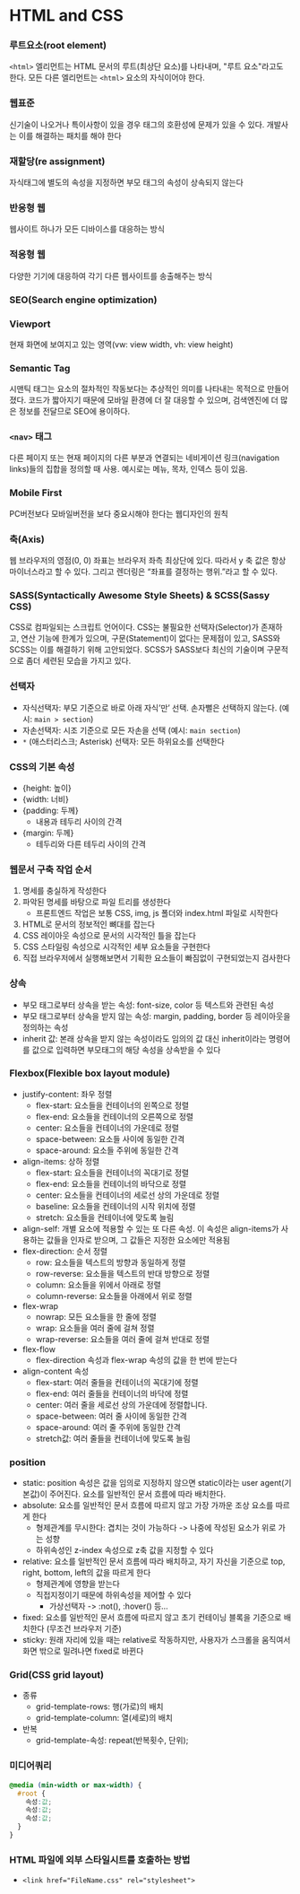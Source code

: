 ﻿# HTML and CSS
### 루트요소(root element)
`<html>` 엘리먼트는 HTML 문서의 루트(최상단 요소)를 나타내며, "루트 요소"라고도 한다. 모든 다른 엘리먼트는 `<html>` 요소의 자식이어야 한다.
  
### 웹표준
신기술이 나오거나 특이사항이 있을 경우 태그의 호환성에 문제가 있을 수 있다. 개발사는 이를 해결하는 패치를 해야 한다
  
### 재할당(re assignment)
자식태그에 별도의 속성을 지정하면 부모 태그의 속성이 상속되지 않는다
  
### 반응형 웹
웹사이트 하나가 모든 디바이스를 대응하는 방식
  
### 적응형 웹
다양한 기기에 대응하여 각기 다른 웹사이트를 송출해주는 방식 
  
### SEO(Search engine optimization)
  
### Viewport
현재 화면에 보여지고 있는 영역(vw: view width, vh: view height)

### Semantic Tag
시맨틱 태그는 요소의 절차적인 작동보다는 추상적인 의미를 나타내는 목적으로 만들어졌다. 코드가 짧아지기 때문에 모바일 환경에 더 잘 대응할 수 있으며, 검색엔진에 더 많은 정보를 전달므로 SEO에 용이하다.

### `<nav>` 태그
다른 페이지 또는 현재 페이지의 다른 부분과 연결되는 네비게이션 링크(navigation links)들의 집합을 정의할 때 사용. 예시로는 메뉴, 목차, 인덱스 등이 있음. 

### Mobile First 
PC버전보다 모바일버전을 보다 중요시해야 한다는 웹디자인의 원칙

### 축(Axis)
웹 브라우저의 영점(0, 0) 좌표는 브라우저 좌측 최상단에 있다. 따라서 y 축 값은 항상 마이너스라고 할 수 있다. 그리고 렌더링은 “좌표를 결정하는 행위.”라고 할 수 있다.

### SASS(Syntactically Awesome Style Sheets) & SCSS(Sassy CSS)
CSS로 컴파일되는 스크립트 언어이다. CSS는 불필요한 선택자(Selector)가 존재하고, 연산 기능에 한계가 있으며, 구문(Statement)이 없다는 문제점이 있고, SASS와 SCSS는 이를 해결하기 위해 고안되었다. SCSS가 SASS보다 최신의 기술이며 구문적으로 좀더 세련된 모습을 가지고 있다.

### 선택자
- 자식선택자: 부모 기준으로 바로 아래 자식’만’ 선택. 손자뻘은 선택하지 않는다. (예시: `main > section`)
- 자손선택자: 시조 기준으로 모든 자손을 선택 (예시: `main section`)
- `*` (애스터리스크; Asterisk) 선택자: 모든 하위요소를 선택한다

### CSS의 기본 속성
- {height: 높이}
- {width: 너비}
- {padding: 두께}
  - 내용과 테두리 사이의 간격
- {margin: 두께}
  - 테두리와 다른 테두리 사이의 간격

### 웹문서 구축 작업 순서
1. 명세를 충실하게 작성한다
2. 파악된 명세를 바탕으로 파일 트리를 생성한다
   - 프론트엔드 작업은 보통 CSS, img, js 폴더와 index.html 파일로 시작한다
3. HTML로 문서의 정보적인 뼈대를 잡는다
4. CSS 레이아웃 속성으로 문서의 시각적인 틀을 잡는다
5. CSS 스타일링 속성으로 시각적인 세부 요소들을 구현한다
6. 직접 브라우저에서 실행해보면서 기획한 요소들이 빠짐없이 구현되었는지 검사한다

### 상속
- 부모 태그로부터 상속을 받는 속성: font-size, color 등 텍스트와 관련된 속성
- 부모 태그로부터 상속을 받지 않는 속성: margin, padding, border 등 레이아웃을 정의하는 속성
- inherit 값: 본래 상속을 받지 않는 속성이라도 임의의 값 대신 inherit이라는 명령어를 값으로 입력하면 부모태그의 해당 속성을 상속받을 수 있다

### Flexbox(Flexible box layout module)
- justify-content: 좌우 정렬
    - flex-start: 요소들을 컨테이너의 왼쪽으로 정렬
    - flex-end: 요소들을 컨테이너의 오른쪽으로 정렬
    - center: 요소들을 컨테이너의 가운데로 정렬
    - space-between: 요소들 사이에 동일한 간격
    - space-around: 요소들 주위에 동일한 간격
- align-items: 상하 정렬
    - flex-start: 요소들을 컨테이너의 꼭대기로 정렬
    - flex-end: 요소들을 컨테이너의 바닥으로 정렬
    - center: 요소들을 컨테이너의 세로선 상의 가운데로 정렬
    - baseline: 요소들을 컨테이너의 시작 위치에 정렬
    - stretch: 요소들을 컨테이너에 맞도록 늘림
- align-self: 개별 요소에 적용할 수 있는 또 다른 속성. 이 속성은 align-items가 사용하는 값들을 인자로 받으며, 그 값들은 지정한 요소에만 적용됨
- flex-direction: 순서 정렬
    - row: 요소들을 텍스트의 방향과 동일하게 정렬
    - row-reverse: 요소들을 텍스트의 반대 방향으로 정렬
    - column: 요소들을 위에서 아래로 정렬
    - column-reverse: 요소들을 아래에서 위로 정렬
- flex-wrap
    - nowrap: 모든 요소들을 한 줄에 정렬
    - wrap: 요소들을 여러 줄에 걸쳐 정렬
    - wrap-reverse: 요소들을 여러 줄에 걸쳐 반대로 정렬
- flex-flow
    - flex-direction 속성과 flex-wrap 속성의 값을 한 번에 받는다
- align-content 속성
    - flex-start: 여러 줄들을 컨테이너의 꼭대기에 정렬
    - flex-end: 여러 줄들을 컨테이너의 바닥에 정렬
    - center: 여러 줄을 세로선 상의 가운데에 정렬합니다.
    - space-between: 여러 줄 사이에 동일한 간격
    - space-around: 여러 줄 주위에 동일한 간격
    - stretch값: 여러 줄들을 컨테이너에 맞도록 늘림

### position
- static: position 속성은 값을 임의로 지정하지 않으면 static이라는 user agent(기본값)이 주어진다. 요소를 일반적인 문서 흐름에 따라 배치한다.
- absolute: 요소를 일반적인 문서 흐름에 따르지 않고 가장 가까운 조상 요소를 따르게 한다
    - 형제관계를 무시한다: 겹치는 것이 가능하다 -> 나중에 작성된 요소가 위로 가는 성향
    - 하위속성인 z-index 속성으로 z축 값을 지정할 수 있다
- relative: 요소를 일반적인 문서 흐름에 따라 배치하고, 자기 자신을 기준으로 top, right, bottom, left의 값을 따르게 한다
    - 형제관계에 영향을 받는다
    - 직접지정이기 때문에 하위속성을 제어할 수 있다
        - 가상선택자 -> :not(), :hover() 등…
- fixed: 요소를 일반적인 문서 흐름에 따르지 않고 초기 컨테이닝 블록을 기준으로 배치한다 (무조건 브라우저 기준)
- sticky: 원래 자리에 있을 때는 relative로 작동하지만, 사용자가 스크롤을 움직여서 화면 밖으로 밀려나면 fixed로 바뀐다

### Grid(CSS grid layout)
- 종류
    - grid-template-rows: 행(가로)의 배치
    - grid-template-column: 열(세로)의 배치
- 반복
    - grid-template-속성: repeat(반복횟수, 단위);

### 미디어쿼리
```css
@media (min-width or max-width) {
  #root {
    속성:값;
    속성:값;
    속성:값;
  }
}
```

### HTML 파일에 외부 스타일시트를 호출하는 방법
- `<link href="FileName.css" rel="stylesheet">`
